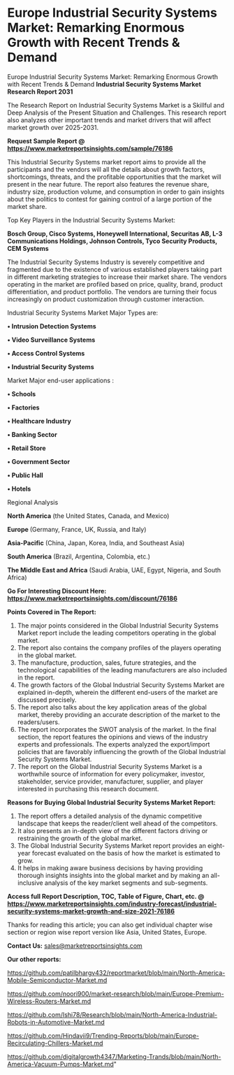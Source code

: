 # Europe Industrial Security Systems Market: Remarking Enormous Growth with Recent Trends & Demand
Europe Industrial Security Systems Market: Remarking Enormous Growth with Recent Trends & Demand
<strong>Industrial Security Systems Market Research Report 2031</strong>

The Research Report on Industrial Security Systems Market is a Skillful and Deep Analysis of the Present Situation and Challenges. This research report also analyzes other important trends and market drivers that will affect market growth over 2025-2031.

<strong>Request Sample Report @ <a href=https://www.marketreportsinsights.com/sample/76186>https://www.marketreportsinsights.com/sample/76186</a></strong>

This Industrial Security Systems market report aims to provide all the participants and the vendors will all the details about growth factors, shortcomings, threats, and the profitable opportunities that the market will present in the near future. The report also features the revenue share, industry size, production volume, and consumption in order to gain insights about the politics to contest for gaining control of a large portion of the market share.

Top Key Players in the Industrial Security Systems Market:

<strong>Bosch Group, Cisco Systems, Honeywell International, Securitas AB, L-3 Communications Holdings, Johnson Controls, Tyco Security Products, CEM Systems</strong>

The Industrial Security Systems Industry is severely competitive and fragmented due to the existence of various established players taking part in different marketing strategies to increase their market share. The vendors operating in the market are profiled based on price, quality, brand, product differentiation, and product portfolio. The vendors are turning their focus increasingly on product customization through customer interaction.

Industrial Security Systems Market Major Types are:

<strong>• Intrusion Detection Systems

• Video Surveillance Systems

• Access Control Systems

• Industrial Security Systems</strong>

Market Major end-user applications :

<strong>• Schools

• Factories

• Healthcare Industry

• Banking Sector

• Retail Store

• Government Sector

• Public Hall

• Hotels</strong>

Regional Analysis

</u><strong><b>North America</b></strong> (the United States, Canada, and Mexico)

<strong><b>Europe </b></strong>(Germany, France, UK, Russia, and Italy)

<strong><b>Asia-Pacific</b></strong> (China, Japan, Korea, India, and Southeast Asia)

<strong><b>South America</b></strong> (Brazil, Argentina, Colombia, etc.)

<strong><b>The Middle East and Africa</b></strong> (Saudi Arabia, UAE, Egypt, Nigeria, and South Africa)

<strong>Go For Interesting Discount Here: <a href=https://www.marketreportsinsights.com/discount/76186>https://www.marketreportsinsights.com/discount/76186</a></strong>

<strong>Points Covered in The Report:</strong>
<ol>
  <li>The major points considered in the Global Industrial Security Systems Market report include the leading competitors operating in the global market.</li>
  <li>The report also contains the company profiles of the players operating in the global market.</li>
  <li>The manufacture, production, sales, future strategies, and the technological capabilities of the leading manufacturers are also included in the report.</li>
  <li>The growth factors of the Global Industrial Security Systems Market are explained in-depth, wherein the different end-users of the market are discussed precisely.</li>
  <li>The report also talks about the key application areas of the global market, thereby providing an accurate description of the market to the readers/users.</li>
  <li>The report incorporates the SWOT analysis of the market. In the final section, the report features the opinions and views of the industry experts and professionals. The experts analyzed the export/import policies that are favorably influencing the growth of the Global Industrial Security Systems Market.</li>
  <li>The report on the Global Industrial Security Systems Market is a worthwhile source of information for every policymaker, investor, stakeholder, service provider, manufacturer, supplier, and player interested in purchasing this research document.</li>
</ol>
<strong>Reasons for Buying Global Industrial Security Systems Market Report:</strong>

<ol>
  <li>The report offers a detailed analysis of the dynamic competitive landscape that keeps the reader/client well ahead of the competitors.</li>
  <li>It also presents an in-depth view of the different factors driving or restraining the growth of the global market.</li>
  <li>The Global Industrial Security Systems Market report provides an eight-year forecast evaluated on the basis of how the market is estimated to grow.</li>
  <li>It helps in making aware business decisions by having providing thorough insights insights into the global market and by making an all-inclusive analysis of the key market segments and sub-segments.</li>
</ol>
<strong>Access full Report Description, TOC, Table of Figure, Chart, etc. @ <a href=https://www.marketreportsinsights.com/industry-forecast/industrial-security-systems-market-growth-and-size-2021-76186>https://www.marketreportsinsights.com/industry-forecast/industrial-security-systems-market-growth-and-size-2021-76186</a></strong>


Thanks for reading this article; you can also get individual chapter wise section or region wise report version like Asia, United States, Europe.

<strong>Contact Us:</strong>
sales@marketreportsinsights.com

<strong>Our other reports:</strong>

<a href=https://github.com/patilbhargv432/reportmarket/blob/main/North-America-Mobile-Semiconductor-Market.md>https://github.com/patilbhargv432/reportmarket/blob/main/North-America-Mobile-Semiconductor-Market.md</a>

<a href=https://github.com/noori900/market-research/blob/main/Europe-Premium-Wireless-Routers-Market.md>https://github.com/noori900/market-research/blob/main/Europe-Premium-Wireless-Routers-Market.md</a>

<a href=https://github.com/Ishi78/Research/blob/main/North-America-Industrial-Robots-in-Automotive-Market.md>https://github.com/Ishi78/Research/blob/main/North-America-Industrial-Robots-in-Automotive-Market.md</a>

<a href=https://github.com/Hindavii9/Trending-Reports/blob/main/Europe-Recirculating-Chillers-Market.md>https://github.com/Hindavii9/Trending-Reports/blob/main/Europe-Recirculating-Chillers-Market.md</a>

<a href=https://github.com/digitalgrowth4347/Marketing-Trands/blob/main/North-America-Vacuum-Pumps-Market.md>https://github.com/digitalgrowth4347/Marketing-Trands/blob/main/North-America-Vacuum-Pumps-Market.md</a>"
